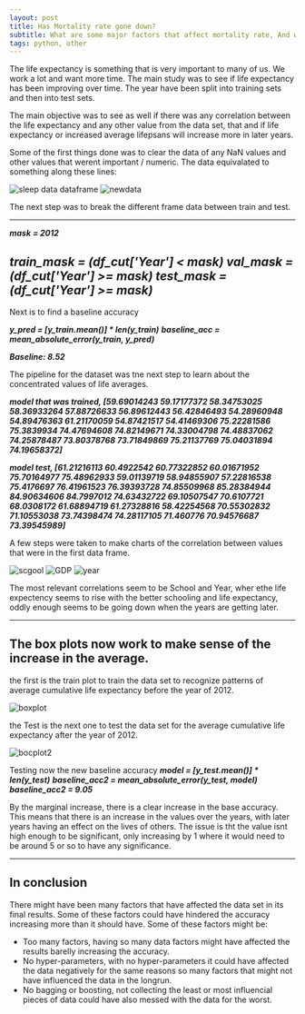 ```yaml
---
layout: post
title: Has Mortality rate gone down?
subtitle: What are some major factors that affect mortality rate, And will it decrease in the future?
tags: python, other
---
```


  The life expectancy is something that is very important to many of us. We work a lot and want more time. 
The main study was to see if life expectancy has been improving over time. 
The year have been split into training sets and then into test sets.

The main objective was to see as well if there was any correlation between the life expectancy and any other value from the data set,
that and if life expectancy or increased average lifepsans will increase more in later years.

Some of the first things done was to clear the data of any NaN values and other values that werent important / numeric. The data equivalated to something along these lines:

![sleep data dataframe](https://user-images.githubusercontent.com/48320567/123538576-aa7b1980-d703-11eb-9980-059a53b56521.PNG)
![newdata](https://user-images.githubusercontent.com/48320567/123538579-aea73700-d703-11eb-9a3a-daa9a84ad14d.PNG)

The next step was to break the different frame data between train and test.

---
***mask = 2012***

***train_mask = (df_cut['Year'] < mask)***
***val_mask = (df_cut['Year'] >= mask)***
***test_mask = (df_cut['Year'] >= mask)***
---

Next is to find a baseline accuracy

***y_pred = [y_train.mean()] * len(y_train)***
***baseline_acc = mean_absolute_error(y_train, y_pred)***

***Baseline: 8.52***

The pipeline for the dataset was tne next step to learn about the concentrated values of life averages.

***model that was trained,  [59.69014243 59.17177372 58.34753025 58.36933264 57.88726633 56.89612443
 56.42846493 54.28960948 54.89476363 61.21170059 54.87421517 54.41469306
 75.22281586 75.3839934  74.47694608 74.82149671 74.33004798 74.48837062
 74.25878487 73.80378768 73.71849869 75.21137769 75.04031894 74.19658372]***
 
 ***model test,  [61.21216113 60.4922542  60.77322852 60.01671952 75.70164977 75.48962933
 59.01139719 58.94855907 57.22816538 75.4176697  76.41961523 76.39393728
 74.85509968 85.28384944 84.90634606 84.7997012  74.63432722 69.10507547
 70.6107721  68.0308172  61.68894719 61.27328816 58.42254568 70.55302832
 71.10553038 73.74398474 74.28117105 71.460776   70.94576687 73.39545989]***
 
 A few steps were taken to make charts of the correlation between values that were in the first data frame.
 
 ![scgool](https://user-images.githubusercontent.com/48320567/123539480-ffb92a00-d707-11eb-87a0-1b4f2383f41d.PNG)
![GDP](https://user-images.githubusercontent.com/48320567/123539481-0051c080-d708-11eb-93ca-b6d8553b7342.PNG)
![year](https://user-images.githubusercontent.com/48320567/123539482-0051c080-d708-11eb-8f2d-129af502f3a3.PNG)

The most relevant correlations seem to be School and Year, wher ethe life expectency seems to rise with the better schooling and life expectancy, oddly enough seems to be going down when the years are getting later.

---
The box plots now work to make sense of the increase in the average.
---

the first is the train plot to train the data set to recognize patterns of average cumulative life expectancy before the year of 2012.

![boxplot](https://user-images.githubusercontent.com/48320567/123539912-1d878e80-d70a-11eb-993a-5a566933a37d.PNG)

the Test is the next one to test the data set for the average cumulative life expectancy after the year of 2012.

![bocplot2](https://user-images.githubusercontent.com/48320567/123539914-22e4d900-d70a-11eb-822f-e05e72454009.PNG)

Testing now the new baseline accuracy
***model = [y_test.mean()] * len(y_test)***
***baseline_acc2 = mean_absolute_error(y_test, model)***
***baseline_acc2 = 9.05***

By the marginal increase, there is a clear increase in the base accuracy.
This means that there is an increase in the values over the years, with later years having an effect on the lives of others. 
The issue is tht the value isnt high enough to be significant, only increasing by 1 where it would need to be around 5 or so to have any significance.

---
In conclusion
---

There might have been many factors that have affected the data set in its final results. Some of these factors could have hindered the accuracy increasing more than it should have.
Some of these factors might be:
 - Too many factors, having so many data factors might have affected the results barelly increasing the accuracy.
 - No hyper-parameters, with no hyper-parameters it could have affected the data negatively for the same reasons so many factors that might not have influenced the data in the longrun.
 - No bagging or boosting, not collecting the least or most influencial pieces of data could have also messed with the data for the worst.
